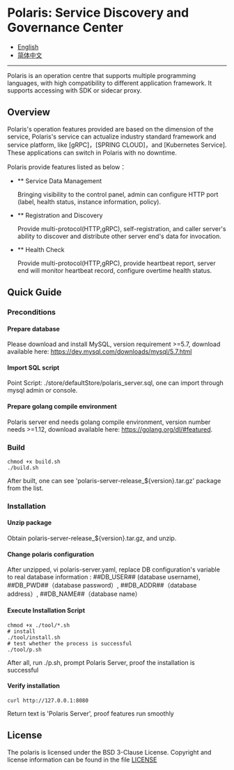 # Polaris: Service Discovery and Governance Center

* [English](https://github.com/PolarisMesh/polaris/blob/master/README.md)
* [简体中文](https://github.com/PolarisMesh/polaris/blob/master/README-zh.md)

---

Polaris is an operation centre that supports multiple programming languages, with high compatibility to different application framework. 
It supports accessing with SDK or sidecar proxy.

## Overview
Polaris's operation features provided are based on the dimension of the service, 
Polaris's service can actualize industry standard framework and service platform, like [gRPC]，[SPRING CLOUD]，and [Kubernetes Service]. 
These applications can switch in Polaris with no downtime.

Polaris provide features listed as below：

* ** Service Data Management

    Bringing visibility to the control panel, admin can configure HTTP port (label, health status, instance information, policy).

* ** Registration and Discovery

    Provide multi-protocol(HTTP,gRPC), self-registration, and caller server's ability to discover and distribute other server end's data for invocation.

* ** Health Check

    Provide multi-protocol(HTTP,gRPC), provide heartbeat report, server end will monitor heartbeat record, configure overtime health status.
    
## Quick Guide

### Preconditions

#### Prepare database 

Please download and install MySQL, version requirement >=5.7, download available here: 
https://dev.mysql.com/downloads/mysql/5.7.html

#### Import SQL script

Point Script: ./store/defaultStore/polaris_server.sql, one can import through mysql admin or console.

#### Prepare golang compile environment

Polaris server end needs golang compile environment, version number needs >=1.12, download available here: https://golang.org/dl/#featured.

### Build

````shell script
chmod +x build.sh
./build.sh
````
After built, one can see 'polaris-server-release_${version}.tar.gz' package from the list. 

### Installation

#### Unzip package

Obtain polaris-server-release_${version}.tar.gz, and unzip.

#### Change polaris configuration

After unzipped, vi polaris-server.yaml, replace DB configuration's variable to real database information
: ##DB_USER## (database username), ##DB_PWD##（database password）, ##DB_ADDR##（database address）, ##DB_NAME##（database name）

#### Execute Installation Script

````shell script
chmod +x ./tool/*.sh
# install
./tool/install.sh
# test whether the process is successful 
./tool/p.sh
````
After all, run ./p.sh, prompt Polaris Server, proof the installation is successful 

#### Verify installation

````shell script
curl http://127.0.0.1:8080
```` 
Return text is 'Polaris Server', proof features run smoothly 

## License

The polaris is licensed under the BSD 3-Clause License. Copyright and license information can be found in the file [LICENSE](LICENSE)
